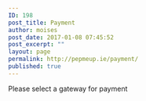 ```yaml
---
ID: 198
post_title: Payment
author: moises
post_date: 2017-01-08 07:45:52
post_excerpt: ""
layout: page
permalink: http://pepmeup.ie/payment/
published: true
---
```

Please select a gateway for payment